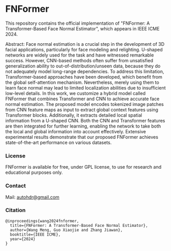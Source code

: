 # FNFormer
 
This repository contains the official implementation of "FNFormer: A Transformer-Based Face Normal Estimator", which appears in IEEE ICME 2024.

Abstract: Face normal estimation is a crucial step in the development of 3D facial applications, particularly for face modeling and relighting. U-shaped networks are widely used for the task and have witnessed  remarkable success. However, CNN-based methods often suffer from unsatisfied generalization ability to out-of-distribution/unseen data, because they do not adequately model long-range dependencies. To address this limitation, Transformer-based approaches have been developed, which benefit from the global self-attention mechanism. Nevertheless, merely using them to learn face normal may lead to limited localization abilities due to insufficient low-level details. In this work, we customize a hybrid model called FNFormer that combines Transformer and CNN to achieve accurate face normal estimation. The proposed model encodes tokenized image patches from CNN feature maps as input to extract global context features using Transformer blocks. Additionally, it extracts detailed local spatial information from a U-shaped CNN. Both the CNN and Transformer features are then integrated for further learning, enabling the network to take both the local and global information into account effectively. Extensive experimental results demonstrate that our proposed FNFormer achieves state-of-the-art performance on various datasets.



### License
FNFormer is available for free, under GPL license, to use for research and educational purposes only. 


### Contact
Mail: autohdr@gmail.com


### Citation
```
@inproceedings{wang2024fnformer,
  title={FNFormer: A Transformer-Based Face Normal Estimator},
  author={Wang Meng, Guo Xiaojie and Zhang Jiawan},
  booktitle={IEEE ICME},
  year={2024}
}
```
